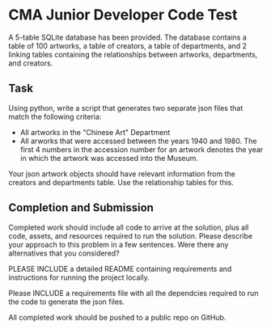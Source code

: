 # CMA Junior  Developer Code Test

A 5-table SQLite database has been provided. The database contains a table of 100 artworks, a table of creators, a table of departments, and 2 linking tables containing the relationships between artworks, departments, and creators.

## Task

Using python, write a script that generates two separate json files that match the following criteria:

- All artworks in the "Chinese Art" Department
- All arworks that were accessed between the years 1940 and 1980. The first 4 numbers in the accession number for an artwork denotes the year in which the artwork was accessed into the Museum.

Your json artwork objects should have relevant information from the creators and departments table. Use the relationship tables for this.

## Completion and Submission

Completed work should include all code to arrive at the solution, plus all code, assets, and resources required to run the solution.
Please describe your approach to this problem in a few sentences. Were there any alternatives that you considered?

PLEASE INCLUDE a detailed README containing requirements and instructions for running the project locally.

Please INCLUDE a requirements file with all the dependcies required to run the code to generate the json files.

All completed work should be pushed to a public repo on GitHub.